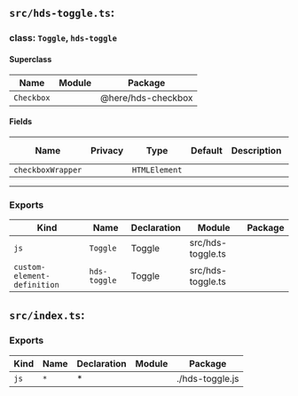 ## `src/hds-toggle.ts`:

### class: `Toggle`, `hds-toggle`

#### Superclass

| Name       | Module | Package            |
| ---------- | ------ | ------------------ |
| `Checkbox` |        | @here/hds-checkbox |

#### Fields

| Name              | Privacy | Type          | Default | Description | Inherited From |
| ----------------- | ------- | ------------- | ------- | ----------- | -------------- |
| `checkboxWrapper` |         | `HTMLElement` |         |             |                |

<hr/>

### Exports

| Kind                        | Name         | Declaration | Module            | Package |
| --------------------------- | ------------ | ----------- | ----------------- | ------- |
| `js`                        | `Toggle`     | Toggle      | src/hds-toggle.ts |         |
| `custom-element-definition` | `hds-toggle` | Toggle      | src/hds-toggle.ts |         |

## `src/index.ts`:

### Exports

| Kind | Name | Declaration | Module | Package         |
| ---- | ---- | ----------- | ------ | --------------- |
| `js` | `*`  | \*          |        | ./hds-toggle.js |
